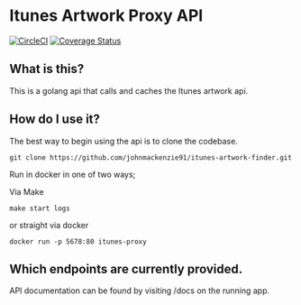 # Itunes Artwork Proxy API

[![CircleCI](https://circleci.com/gh/johnmackenzie91/itunes-artwork-finder/tree/master.svg?style=svg&circle-token=<YOUR-TOKEN>)](https://circleci.com/gh/johnmackenzie91/itunes-artwork-finder/tree/master)
[![Coverage Status](https://coveralls.io/repos/github/johnmackenzie91/itunes-artwork-finder/badge.svg?branch=<YOUR-HEAD-BRANCH>)](https://coveralls.io/github/johnmackenzie91/itunes-artwork-finder?branch=master)

## What is this?
This is a golang api that calls and caches the Itunes artwork api.

## How do I use it?
The best way to begin using the api is to clone the codebase.

```shell script
git clone https://github.com/johnmackenzie91/itunes-artwork-finder.git
```

Run in docker in one of two ways;

Via Make
```shell script
make start logs
```

or straight via docker
```shell script
docker run -p 5678:80 itunes-proxy
```

## Which endpoints are currently provided.
API documentation can be found by visiting /docs on the running app.
